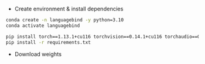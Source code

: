 
* Create environment & install dependencies
```sh
conda create -n languagebind -y python=3.10
conda activate languagebind

pip install torch==1.13.1+cu116 torchvision==0.14.1+cu116 torchaudio==0.13.1 --extra-index-url https://download.pytorch.org/whl/cu116
pip install -r requirements.txt
```

* Download weights
```sh
```